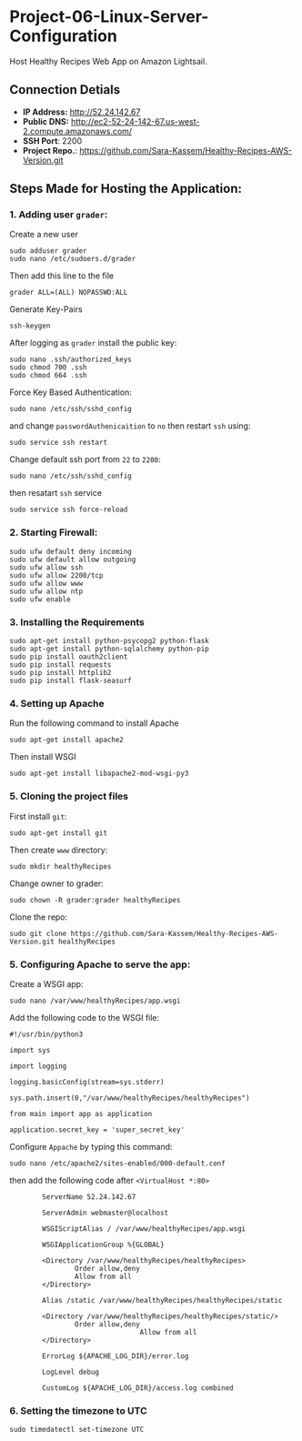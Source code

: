 # Project-06-Linux-Server-Configuration

Host Healthy Recipes Web App on Amazon Lightsail.

## Connection Detials

- **IP Address:** http://52.24.142.67
- **Public DNS:** http://ec2-52-24-142-67.us-west-2.compute.amazonaws.com/
- **SSH Port**: 2200
- **Project Repo.**: https://github.com/Sara-Kassem/Healthy-Recipes-AWS-Version.git

## Steps Made for Hosting the Application:

### 1. Adding user `grader`:

Create a new user

```
sudo adduser grader
sudo nano /etc/sudoers.d/grader
```
Then add this line to the file
```
grader ALL=(ALL) NOPASSWD:ALL
```

Generate Key-Pairs
```
ssh-keygen
```
After logging as `grader` install the public key:
```
sudo nano .ssh/authorized_keys
sudo chmod 700 .ssh
sudo chmod 664 .ssh
```

Force Key Based Authentication:
```
sudo nano /etc/ssh/sshd_config
```
and change `passwordAuthenicaition` to `no` then restart `ssh` using:
```
sudo service ssh restart
```
Change default ssh port from `22` to `2200`:
```
sudo nano /etc/ssh/sshd_config
```
then resatart `ssh` service
```
sudo service ssh force-reload
```

### 2. Starting Firewall:

```
sudo ufw default deny incoming
sudo ufw default allow outgoing
sudo ufw allow ssh
sudo ufw allow 2200/tcp
sudo ufw allow www
sudo ufw allow ntp
sudo ufw enable
```

### 3. Installing the Requirements

```
sudo apt-get install python-psycopg2 python-flask
sudo apt-get install python-sqlalchemy python-pip
sudo pip install oauth2client
sudo pip install requests
sudo pip install httplib2
sudo pip install flask-seasurf
```

### 4. Setting up Apache

Run the following command to install Apache
```
sudo apt-get install apache2
```
Then install WSGI
```
sudo apt-get install libapache2-mod-wsgi-py3
```

### 5. Cloning the project files
First install `git`:
```
sudo apt-get install git
```
Then create `www` directory:
```
sudo mkdir healthyRecipes
```
Change owner to grader:
```
sudo chown -R grader:grader healthyRecipes
```
Clone the repo:
```
sudo git clone https://github.com/Sara-Kassem/Healthy-Recipes-AWS-Version.git healthyRecipes
```

### 5. Configuring Apache to serve the app:

Create a WSGI app:
```
sudo nano /var/www/healthyRecipes/app.wsgi
```

Add the following code to the WSGI file:
```
#!/usr/bin/python3

import sys 

import logging

logging.basicConfig(stream=sys.stderr)

sys.path.insert(0,"/var/www/healthyRecipes/healthyRecipes")

from main import app as application

application.secret_key = 'super_secret_key'
```

Configure `Appache` by typing this command:
```
sudo nano /etc/apache2/sites-enabled/000-default.conf
```
then add the following code after `<VirtualHost *:80>`
```
        ServerName 52.24.142.67 

        ServerAdmin webmaster@localhost

        WSGIScriptAlias / /var/www/healthyRecipes/app.wsgi

        WSGIApplicationGroup %{GLOBAL}

        <Directory /var/www/healthyRecipes/healthyRecipes>
                Order allow,deny
                Allow from all
        </Directory>

        Alias /static /var/www/healthyRecipes/healthyRecipes/static

        <Directory /var/www/healthyRecipes/healthyRecipes/static/>
                Order allow,deny
                                Allow from all
        </Directory>

        ErrorLog ${APACHE_LOG_DIR}/error.log

        LogLevel debug

        CustomLog ${APACHE_LOG_DIR}/access.log combined

```
  
### 6. Setting the timezone to UTC
```
sudo timedatectl set-timezone UTC
```
